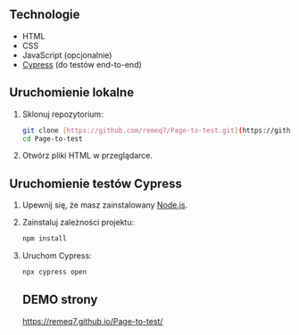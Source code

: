 ## Technologie

- HTML
- CSS
- JavaScript (opcjonalnie)
- [Cypress](https://www.cypress.io/) (do testów end-to-end)

## Uruchomienie lokalne

1.  Sklonuj repozytorium:

    ```bash
    git clone [https://github.com/remeq7/Page-to-test.git](https://github.com/remeq7/Page-to-test.git)
    cd Page-to-test
    ```

2.  Otwórz pliki HTML w przeglądarce.

## Uruchomienie testów Cypress

1.  Upewnij się, że masz zainstalowany [Node.js](https://nodejs.org/).

2.  Zainstaluj zależności projektu:

    ```bash
    npm install
    ```

3.  Uruchom Cypress:

    ```bash
    npx cypress open
    ```

    ## DEMO strony

    https://remeq7.github.io/Page-to-test/
